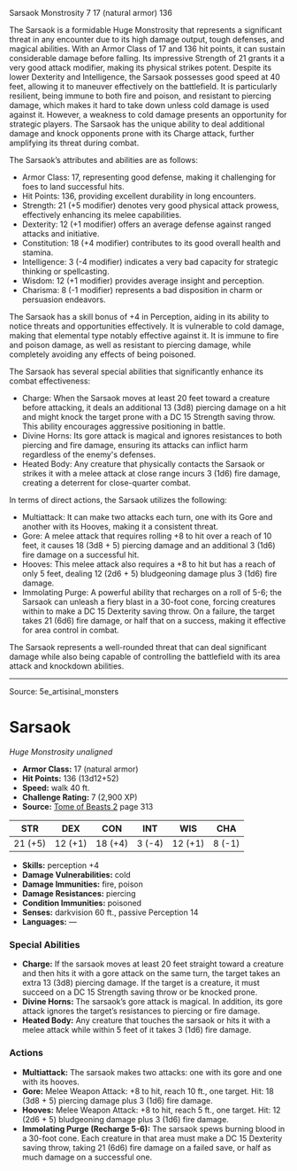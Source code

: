 <MonsterName/>Sarsaok</MonsterName>
<CreatureType/>Monstrosity</CreatureType>
<CR/>7</CR>
<AC/>17 (natural armor)</AC>
<HP/>136</HP>
<summary>The Sarsaok is a formidable Huge Monstrosity that represents a significant threat in any encounter due to its high damage output, tough defenses, and magical abilities. With an Armor Class of 17 and 136 hit points, it can sustain considerable damage before falling. Its impressive Strength of 21 grants it a very good attack modifier, making its physical strikes potent. Despite its lower Dexterity and Intelligence, the Sarsaok possesses good speed at 40 feet, allowing it to maneuver effectively on the battlefield. It is particularly resilient, being immune to both fire and poison, and resistant to piercing damage, which makes it hard to take down unless cold damage is used against it. However, a weakness to cold damage presents an opportunity for strategic players. The Sarsaok has the unique ability to deal additional damage and knock opponents prone with its Charge attack, further amplifying its threat during combat.</summary>

<detail>

The Sarsaok’s attributes and abilities are as follows: 

- Armor Class: 17, representing good defense, making it challenging for foes to land successful hits.
- Hit Points: 136, providing excellent durability in long encounters.
- Strength: 21 (+5 modifier) denotes very good physical attack prowess, effectively enhancing its melee capabilities.
- Dexterity: 12 (+1 modifier) offers an average defense against ranged attacks and initiative.
- Constitution: 18 (+4 modifier) contributes to its good overall health and stamina.
- Intelligence: 3 (-4 modifier) indicates a very bad capacity for strategic thinking or spellcasting.
- Wisdom: 12 (+1 modifier) provides average insight and perception.
- Charisma: 8 (-1 modifier) represents a bad disposition in charm or persuasion endeavors.

The Sarsaok has a skill bonus of +4 in Perception, aiding in its ability to notice threats and opportunities effectively. It is vulnerable to cold damage, making that elemental type notably effective against it. It is immune to fire and poison damage, as well as resistant to piercing damage, while completely avoiding any effects of being poisoned.

The Sarsaok has several special abilities that significantly enhance its combat effectiveness:

- Charge: When the Sarsaok moves at least 20 feet toward a creature before attacking, it deals an additional 13 (3d8) piercing damage on a hit and might knock the target prone with a DC 15 Strength saving throw. This ability encourages aggressive positioning in battle.
- Divine Horns: Its gore attack is magical and ignores resistances to both piercing and fire damage, ensuring its attacks can inflict harm regardless of the enemy's defenses.
- Heated Body: Any creature that physically contacts the Sarsaok or strikes it with a melee attack at close range incurs 3 (1d6) fire damage, creating a deterrent for close-quarter combat.

In terms of direct actions, the Sarsaok utilizes the following:

- Multiattack: It can make two attacks each turn, one with its Gore and another with its Hooves, making it a consistent threat.
- Gore: A melee attack that requires rolling +8 to hit over a reach of 10 feet, it causes 18 (3d8 + 5) piercing damage and an additional 3 (1d6) fire damage on a successful hit.
- Hooves: This melee attack also requires a +8 to hit but has a reach of only 5 feet, dealing 12 (2d6 + 5) bludgeoning damage plus 3 (1d6) fire damage.
- Immolating Purge: A powerful ability that recharges on a roll of 5-6; the Sarsaok can unleash a fiery blast in a 30-foot cone, forcing creatures within to make a DC 15 Dexterity saving throw. On a failure, the target takes 21 (6d6) fire damage, or half that on a success, making it effective for area control in combat.

The Sarsaok represents a well-rounded threat that can deal significant damage while also being capable of controlling the battlefield with its area attack and knockdown abilities.</detail>



---

Source: 5e_artisinal_monsters

# Sarsaok

*Huge* *Monstrosity* *unaligned*

- **Armor Class:** 17 (natural armor)
- **Hit Points:** 136 (13d12+52)
- **Speed:** walk 40 ft.
- **Challenge Rating:** 7 (2,900 XP)
- **Source:** [Tome of Beasts 2](https://koboldpress.com/kpstore/product/tome-of-beasts-2-for-5th-edition) page 313

| STR | DEX | CON | INT | WIS | CHA |
| --- | --- | --- | --- | --- | --- |
| 21 (+5) | 12 (+1) | 18 (+4) | 3 (-4) | 12 (+1) | 8 (-1) |

- **Skills:** perception +4
- **Damage Vulnerabilities:** cold
- **Damage Immunities:** fire, poison
- **Damage Resistances:** piercing
- **Condition Immunities:** poisoned
- **Senses:** darkvision 60 ft., passive Perception 14
- **Languages:** —

### Special Abilities

- **Charge:** If the sarsaok moves at least 20 feet straight toward a creature and then hits it with a gore attack on the same turn, the target takes an extra 13 (3d8) piercing damage. If the target is a creature, it must succeed on a DC 15 Strength saving throw or be knocked prone.
- **Divine Horns:** The sarsaok’s gore attack is magical. In addition, its gore attack ignores the target’s resistances to piercing or fire damage.
- **Heated Body:** Any creature that touches the sarsaok or hits it with a melee attack while within 5 feet of it takes 3 (1d6) fire damage.

### Actions

- **Multiattack:** The sarsaok makes two attacks: one with its gore and one with its hooves.
- **Gore:** Melee Weapon Attack: +8 to hit, reach 10 ft., one target. Hit: 18 (3d8 + 5) piercing damage plus 3 (1d6) fire damage.
- **Hooves:** Melee Weapon Attack: +8 to hit, reach 5 ft., one target. Hit: 12 (2d6 + 5) bludgeoning damage plus 3 (1d6) fire damage.
- **Immolating Purge (Recharge 5-6):** The sarsaok spews burning blood in a 30-foot cone. Each creature in that area must make a DC 15 Dexterity saving throw, taking 21 (6d6) fire damage on a failed save, or half as much damage on a successful one.




